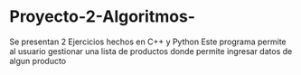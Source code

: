 # Proyecto-2-Algoritmos-
Se presentan 2 Ejercicios hechos en C++ y Python 
Este programa permite al usuario gestionar una lista de productos donde permite ingresar datos de algun producto 
